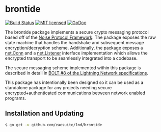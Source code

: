 brontide
==========

[![Build Status](http://img.shields.io/travis/lightningnetwork/lnd.svg)](https://travis-ci.org/eacsuite/lnd) 
[![MIT licensed](https://img.shields.io/badge/license-MIT-blue.svg)](https://github.com/eacsuite/lnd/blob/master/LICENSE)
[![GoDoc](https://img.shields.io/badge/godoc-reference-blue.svg)](http://godoc.org/github.com/eacsuite/lnd/brontide)

The brontide package implements a secure crypto messaging protocol based off of
the [Noise Protocol Framework](http://noiseprotocol.org/noise.html). The
package exposes the raw state machine that handles the handshake and subsequent
message encryption/decryption scheme. Additionally, the package exposes a
[net.Conn](https://golang.org/pkg/net/#Conn) and a
[net.Listener](https://golang.org/pkg/net/#Listener) interface implementation
which allows the encrypted transport to be seamlessly integrated into a
codebase.

The secure messaging scheme implemented within this package is described in
detail in [BOLT #8 of the Lightning Network specifications](https://github.com/lightningnetwork/lightning-rfc/blob/master/08-transport.md).

This package has intentionally been designed so it can be used as a standalone
package for any projects needing secure encrypted+authenticated communications
between network enabled programs.

## Installation and Updating

```bash
$ go get -u github.com/eacsuite/lnd/brontide
```
